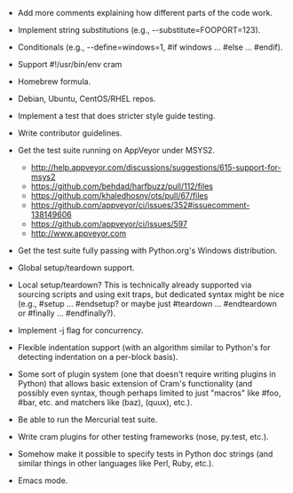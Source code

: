 * Add more comments explaining how different parts of the code work.

* Implement string substitutions (e.g., --substitute=FOOPORT=123).

* Conditionals (e.g., --define=windows=1, #if windows ... #else ...
  #endif).

* Support #!/usr/bin/env cram

* Homebrew formula.

* Debian, Ubuntu, CentOS/RHEL repos.

* Implement a test that does stricter style guide testing.

* Write contributor guidelines.

* Get the test suite running on AppVeyor under MSYS2.

  - http://help.appveyor.com/discussions/suggestions/615-support-for-msys2
  - https://github.com/behdad/harfbuzz/pull/112/files
  - https://github.com/khaledhosny/ots/pull/67/files
  - https://github.com/appveyor/ci/issues/352#issuecomment-138149606
  - https://github.com/appveyor/ci/issues/597
  - http://www.appveyor.com

* Get the test suite fully passing with Python.org's Windows
  distribution.

* Global setup/teardown support.

* Local setup/teardown? This is technically already supported via
  sourcing scripts and using exit traps, but dedicated syntax might be
  nice (e.g., #setup ... #endsetup? or maybe just #teardown ...
  #endteardown or #finally ... #endfinally?).

* Implement -j flag for concurrency.

* Flexible indentation support (with an algorithm similar to Python's
  for detecting indentation on a per-block basis).

* Some sort of plugin system (one that doesn't require writing plugins
  in Python) that allows basic extension of Cram's functionality (and
  possibly even syntax, though perhaps limited to just "macros" like
  #foo, #bar, etc. and matchers like (baz), (quux), etc.).

* Be able to run the Mercurial test suite.

* Write cram plugins for other testing frameworks (nose, py.test,
  etc.).

* Somehow make it possible to specify tests in Python doc
  strings (and similar things in other languages like Perl, Ruby,
  etc.).

* Emacs mode.
